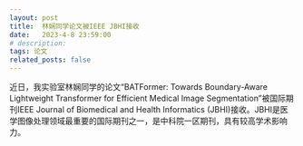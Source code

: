 ```yaml
---
layout: post
title:  林娴同学论文被IEEE JBHI接收
date:   2023-4-8 23:59:00
# description:
tags: 论文
related_posts: false
---
```


近日，我实验室林娴同学的论文“BATFormer: Towards Boundary-Aware Lightweight Transformer for Efficient Medical Image Segmentation”被国际期刊IEEE Journal of Biomedical and Health Informatics (JBHI)接收。JBHI是医学图像处理领域最重要的国际期刊之一，是中科院一区期刊，具有较高学术影响力。